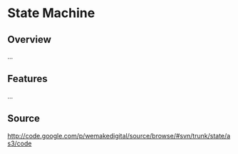 # State Machine #

## Overview ##

...


## Features ##

...


## Source ##

http://code.google.com/p/wemakedigital/source/browse/#svn/trunk/state/as3/code